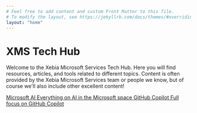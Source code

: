 ```yaml
---
# Feel free to add content and custom Front Matter to this file.
# To modify the layout, see https://jekyllrb.com/docs/themes/#overriding-theme-defaults
layout: "home"
---
```


# XMS Tech Hub

Welcome to the Xebia Microsoft Services Tech Hub. Here you will find resources, articles, and tools related to different topics. Content is often provided by the Xebia Microsoft Services team or people we know, but of course we'll also include other excellent content!

<div class="bottom-navigation">
  <div class="nav-grid">
      <a href="{{ "/ai" | relative_url }}" class="nav-square">
        <span class="nav-title">Microsoft AI</span>
        <span class="nav-desc">Everything on AI in the Microsoft space</span>
      </a>
      <a href="{{ "/github-copilot" | relative_url }}" class="nav-square">
        <span class="nav-title">GitHub Copilot</span>
        <span class="nav-desc">Full focus on GitHub Copilot</span>
      </a>
  </div>
</div>
